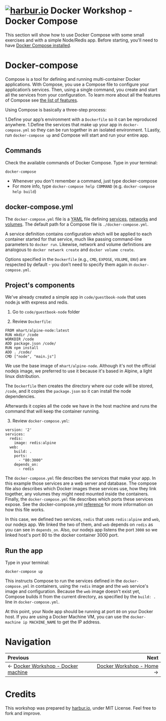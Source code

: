 # [![harbur.io](https://harbur.io/logo/Color/Logo/Harbur-40x40.png)](http://harbur.io) Docker Workshop - Docker Compose


This section will show how to use Docker Compose with some small exercises and with a simple Node/Redis app. Before starting, you'll need to have [Docker Compose installed](https://docs.docker.com/compose/install/).

# Docker-compose

Compose is a tool for defining and running multi-container Docker applications. With Compose, you use a Compose file to configure your application’s services. Then, using a single command, you create and start all the services from your configuration. To learn more about all the features of Compose see [the list of features](https://docs.docker.com/compose/overview/#features).

Using Compose is basically a three-step process:

1.Define your app’s environment with a `Dockerfile` so it can be reproduced anywhere.
1.Define the services that make up your app in `docker-compose.yml` so they can be run together in an isolated environment.
1.Lastly, run `docker-compose up` and Compose will start and run your entire app.


## Commands

Check the available commands of Docker Compose. Type in your terminal:

```
docker-compose
```

* Whenever you don't remember a command, just type docker-compose
* For more info, type `docker-compose help COMMAND` (e.g. `docker-compose help build`)

## docker-compose.yml

The `docker-compose.yml` file is a [YAML](http://yaml.org/) file defining [services](https://docs.docker.com/compose/compose-file/#service-configuration-reference), [networks](https://docs.docker.com/compose/compose-file/#network-configuration-reference) and [volumes](https://docs.docker.com/compose/compose-file/#volume-configuration-reference). The default path for a Compose file is `./docker-compose.yml`.

A service definition contains configuration which will be applied to each container started for that service, much like passing command-line parameters to `docker run`. Likewise, network and volume definitions are analogous to `docker network create` and `docker volume create`.

Options specified in the `Dockerfile` (e.g., `CMD`, `EXPOSE`, `VOLUME`, `ENV`) are respected by default - you don’t need to specify them again in `docker-compose.yml`.


## Project's components

We've already created a simple app in `code/guestbook-node` that uses node.js with express and redis.

1. Go to `code/guestbook-node` folder

2. Review `Dockerfile`:

```
FROM mhart/alpine-node:latest
RUN mkdir /code
WORKDIR /code
ADD package.json /code/
RUN npm install
ADD . /code/
CMD ["node", "main.js"]
```

We use the base image of `mhart/alpine-node`. Although it's not the official nodejs image, we preferred to use it because it's based in Alpine, a light linux distribution. 

The `Dockerfile` then creates the directory where our code will be stored, `/code`, and it copies the `package.json` so it can install the node dependencies.

Afterwards it copies all the code we have in the host machine and runs the command that will keep the container running.

3. Review `docker-compose.yml`:

```
version: '2'
services:
  redis:
    image: redis:alpine
  web:
    build: .
    ports:
      - "80:3000"
    depends_on:
      - redis
```

The `docker-compose.yml` file describes the services that make your app. In this example those services are a web server and database. The compose file also describes which Docker images these services use, how they link together, any volumes they might need mounted inside the containers. Finally, the `docker-compose.yml` file describes which ports these services expose. See the docker-compose.yml [reference](https://docs.docker.com/compose/compose-file/) for more information on how this file works.

In this case, we defined two services, `redis` that uses `redis:alpine` and `web`, our nodejs app. We linked the two of them, and `web` depends on `redis` as you can see in `depends_on`. Also, our nodejs app listens the port `3000` so we linked host's port 80 to the docker container 3000 port.


## Run the app

Type in your terminal: 

```
docker-compose up
```

This instructs Compose to run the services defined in the `docker-compose.yml` in containers, using the `redis` image and the `web` service's image and configuration. Because the `web` image doesn't exist yet, Compose builds it from the current directory, as specified by the `build: .` line in `docker-compose.yml`.

At this point, your Node app should be running at port `80` on your Docker host. If you are using a Docker Machine VM, you can use the `docker-machine ip MACHINE_NAME` to get the IP address.

# Navigation 

Previous | Next 
:------- | ---: 
← [Docker Workshop - Docker machine](../01-docker-machine) | [Docker Workshop - Home](https://github.com/harbur/docker-workshop) →

# Credits

This workshop was prepared by [harbur.io](http://harbur.io), under MIT License. Feel free to fork and improve.